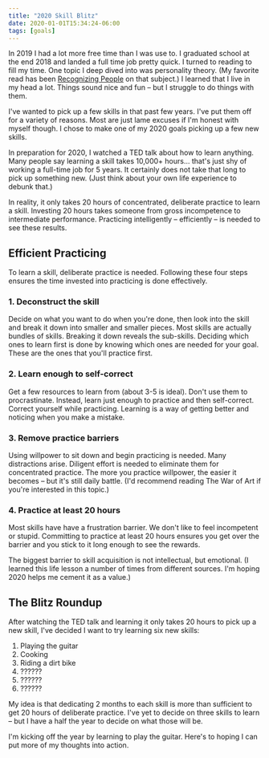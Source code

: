 ```yaml
---
title: "2020 Skill Blitz"
date: 2020-01-01T15:34:24-06:00
tags: [goals]
---
```


In 2019 I had a lot more free time than I was use to. I graduated school at the end 2018 and landed a full time job pretty quick. I turned to reading to fill my time. One topic I deep dived into was personality theory. (My favorite read has been [Recognizing People]() on that subject.) I learned that I live in my head a lot. Things sound nice and fun – but I struggle to do things with them.

I've wanted to pick up a few skills in that past few years. I've put them off for a variety of reasons. Most are just lame excuses if I'm honest with myself though. I chose to make one of my 2020 goals picking up a few new skills.

In preparation for 2020, I watched a TED talk about how to learn anything. Many people say learning a skill takes 10,000+ hours... that's just shy of working a full-time  job for 5 years. It certainly does not take that long to pick up something new. (Just think about your own life experience to debunk that.)

In reality, it only takes 20 hours of concentrated, deliberate practice to learn a skill. Investing 20 hours takes someone from gross incompetence to intermediate performance. Practicing intelligently – efficiently – is needed to see these results.

## Efficient Practicing

To learn a skill, deliberate practice is needed. Following these four steps ensures the time invested into practicing is done effectively.

### 1. Deconstruct the skill

Decide on what you want to do when you're done, then look into the skill and break it down into smaller and smaller pieces. Most skills are actually bundles of skills. Breaking it down reveals the sub-skills. Deciding which ones to learn first is done by knowing which ones are needed for your goal. These are the ones that you'll practice first.

### 2. Learn enough to self-correct

Get a few resources to learn from (about 3-5 is ideal). Don't use them to procrastinate. Instead, learn just enough to practice and then self-correct. Correct yourself while practicing. Learning is a way of getting better and noticing when you make a mistake.

### 3. Remove practice barriers

Using willpower to sit down and begin practicing is needed. Many distractions arise. Diligent effort is needed to eliminate them for concentrated practice. The more you practice willpower, the easier it becomes – but it's still daily battle. (I'd recommend reading The War of Art if you're interested in this topic.)

### 4. Practice at least 20 hours

Most skills have have a frustration barrier. We don't like to feel incompetent or stupid. Committing to practice at least 20 hours ensures you get over the barrier and you stick to it long enough to see the rewards.

The biggest barrier to skill acquisition is not intellectual, but emotional. (I learned this life lesson a number of times from different sources. I'm hoping 2020 helps me cement it as a value.)

## The Blitz Roundup

After watching the TED talk and learning it only takes 20 hours to pick up a new skill, I've decided I want to try learning six new skills:

1. Playing the guitar
2. Cooking
3. Riding a dirt bike
4. ??????
5. ??????
6. ??????

My idea is that dedicating 2 months to each skill is more than sufficient to get 20 hours of deliberate practice. I've yet to decide on three skills to learn – but I have a half the year to decide on what those will be.

I'm kicking off the year by learning to play the guitar. Here's to hoping I can put more of my thoughts into action.
